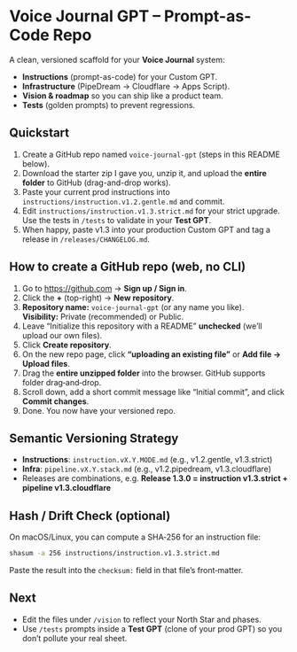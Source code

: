 # Voice Journal GPT – Prompt-as-Code Repo

A clean, versioned scaffold for your **Voice Journal** system:
- **Instructions** (prompt-as-code) for your Custom GPT.
- **Infrastructure** (PipeDream → Cloudflare → Apps Script).
- **Vision & roadmap** so you can ship like a product team.
- **Tests** (golden prompts) to prevent regressions.

## Quickstart
1. Create a GitHub repo named `voice-journal-gpt` (steps in this README below).
2. Download the starter zip I gave you, unzip it, and upload the **entire folder** to GitHub (drag-and-drop works).
3. Paste your current prod instructions into `instructions/instruction.v1.2.gentle.md` and commit.
4. Edit `instructions/instruction.v1.3.strict.md` for your strict upgrade. Use the tests in `/tests` to validate in your **Test GPT**.
5. When happy, paste v1.3 into your production Custom GPT and tag a release in `/releases/CHANGELOG.md`.

## How to create a GitHub repo (web, no CLI)
1. Go to https://github.com → **Sign up / Sign in**.
2. Click the **+** (top-right) → **New repository**.
3. **Repository name:** `voice-journal-gpt` (or any name you like).  
   **Visibility:** Private (recommended) or Public.
4. Leave “Initialize this repository with a README” **unchecked** (we’ll upload our own files).
5. Click **Create repository**.
6. On the new repo page, click **“uploading an existing file”** or **Add file → Upload files**.
7. Drag the **entire unzipped folder** into the browser. GitHub supports folder drag‑and‑drop.
8. Scroll down, add a short commit message like “Initial commit”, and click **Commit changes**.
9. Done. You now have your versioned repo.

## Semantic Versioning Strategy
- **Instructions**: `instruction.vX.Y.MODE.md` (e.g., v1.2.gentle, v1.3.strict)
- **Infra**: `pipeline.vX.Y.stack.md` (e.g., v1.2.pipedream, v1.3.cloudflare)
- Releases are combinations, e.g. **Release 1.3.0 = instruction v1.3.strict + pipeline v1.3.cloudflare**

## Hash / Drift Check (optional)
On macOS/Linux, you can compute a SHA‑256 for an instruction file:
```bash
shasum -a 256 instructions/instruction.v1.3.strict.md
```
Paste the result into the `checksum:` field in that file’s front‑matter.

## Next
- Edit the files under `/vision` to reflect your North Star and phases.
- Use `/tests` prompts inside a **Test GPT** (clone of your prod GPT) so you don’t pollute your real sheet.
